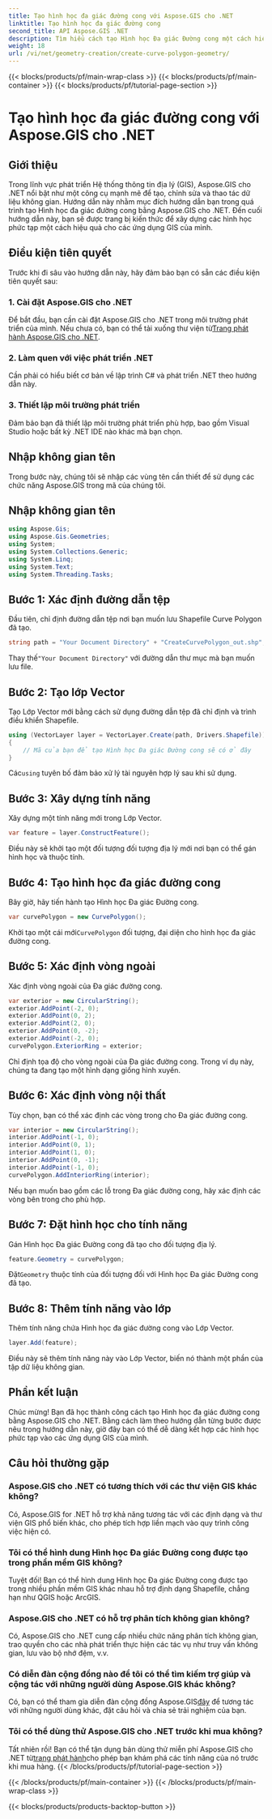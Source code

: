 ```yaml
---
title: Tạo hình học đa giác đường cong với Aspose.GIS cho .NET
linktitle: Tạo hình học đa giác đường cong
second_title: API Aspose.GIS .NET
description: Tìm hiểu cách tạo Hình học Đa giác Đường cong một cách hiệu quả bằng cách sử dụng Aspose.GIS cho .NET. Hãy làm theo hướng dẫn từng bước của chúng tôi để ứng dụng GIS của bạn được liền mạch.
weight: 18
url: /vi/net/geometry-creation/create-curve-polygon-geometry/
---
```


{{< blocks/products/pf/main-wrap-class >}}
{{< blocks/products/pf/main-container >}}
{{< blocks/products/pf/tutorial-page-section >}}

# Tạo hình học đa giác đường cong với Aspose.GIS cho .NET

## Giới thiệu
Trong lĩnh vực phát triển Hệ thống thông tin địa lý (GIS), Aspose.GIS cho .NET nổi bật như một công cụ mạnh mẽ để tạo, chỉnh sửa và thao tác dữ liệu không gian. Hướng dẫn này nhằm mục đích hướng dẫn bạn trong quá trình tạo Hình học đa giác đường cong bằng Aspose.GIS cho .NET. Đến cuối hướng dẫn này, bạn sẽ được trang bị kiến thức để xây dựng các hình học phức tạp một cách hiệu quả cho các ứng dụng GIS của mình.
## Điều kiện tiên quyết
Trước khi đi sâu vào hướng dẫn này, hãy đảm bảo bạn có sẵn các điều kiện tiên quyết sau:
### 1. Cài đặt Aspose.GIS cho .NET
 Để bắt đầu, bạn cần cài đặt Aspose.GIS cho .NET trong môi trường phát triển của mình. Nếu chưa có, bạn có thể tải xuống thư viện từ[Trang phát hành Aspose.GIS cho .NET](https://releases.aspose.com/gis/net/).
### 2. Làm quen với việc phát triển .NET
Cần phải có hiểu biết cơ bản về lập trình C# và phát triển .NET theo hướng dẫn này.
### 3. Thiết lập môi trường phát triển
Đảm bảo bạn đã thiết lập môi trường phát triển phù hợp, bao gồm Visual Studio hoặc bất kỳ .NET IDE nào khác mà bạn chọn.

## Nhập không gian tên
Trong bước này, chúng tôi sẽ nhập các vùng tên cần thiết để sử dụng các chức năng Aspose.GIS trong mã của chúng tôi.
## Nhập không gian tên
```csharp
using Aspose.Gis;
using Aspose.Gis.Geometries;
using System;
using System.Collections.Generic;
using System.Linq;
using System.Text;
using System.Threading.Tasks;
```

## Bước 1: Xác định đường dẫn tệp
Đầu tiên, chỉ định đường dẫn tệp nơi bạn muốn lưu Shapefile Curve Polygon đã tạo.
```csharp
string path = "Your Document Directory" + "CreateCurvePolygon_out.shp";
```
 Thay thế`"Your Document Directory"` với đường dẫn thư mục mà bạn muốn lưu file.
## Bước 2: Tạo lớp Vector
Tạo Lớp Vector mới bằng cách sử dụng đường dẫn tệp đã chỉ định và trình điều khiển Shapefile.
```csharp
using (VectorLayer layer = VectorLayer.Create(path, Drivers.Shapefile))
{
    // Mã của bạn để tạo Hình học Đa giác Đường cong sẽ có ở đây
}
```
 Các`using` tuyên bố đảm bảo xử lý tài nguyên hợp lý sau khi sử dụng.
## Bước 3: Xây dựng tính năng
Xây dựng một tính năng mới trong Lớp Vector.
```csharp
var feature = layer.ConstructFeature();
```
Điều này sẽ khởi tạo một đối tượng đối tượng địa lý mới nơi bạn có thể gán hình học và thuộc tính.
## Bước 4: Tạo hình học đa giác đường cong
Bây giờ, hãy tiến hành tạo Hình học Đa giác Đường cong.
```csharp
var curvePolygon = new CurvePolygon();
```
 Khởi tạo một cái mới`CurvePolygon` đối tượng, đại diện cho hình học đa giác đường cong.
## Bước 5: Xác định vòng ngoài
Xác định vòng ngoài của Đa giác đường cong.
```csharp
var exterior = new CircularString();
exterior.AddPoint(-2, 0);
exterior.AddPoint(0, 2);
exterior.AddPoint(2, 0);
exterior.AddPoint(0, -2);
exterior.AddPoint(-2, 0);
curvePolygon.ExteriorRing = exterior;
```
Chỉ định tọa độ cho vòng ngoài của Đa giác đường cong. Trong ví dụ này, chúng ta đang tạo một hình dạng giống hình xuyến.
## Bước 6: Xác định vòng nội thất
Tùy chọn, bạn có thể xác định các vòng trong cho Đa giác đường cong.
```csharp
var interior = new CircularString();
interior.AddPoint(-1, 0);
interior.AddPoint(0, 1);
interior.AddPoint(1, 0);
interior.AddPoint(0, -1);
interior.AddPoint(-1, 0);
curvePolygon.AddInteriorRing(interior);
```
Nếu bạn muốn bao gồm các lỗ trong Đa giác đường cong, hãy xác định các vòng bên trong cho phù hợp.
## Bước 7: Đặt hình học cho tính năng
Gán Hình học Đa giác Đường cong đã tạo cho đối tượng địa lý.
```csharp
feature.Geometry = curvePolygon;
```
 Đặt`Geometry` thuộc tính của đối tượng đối với Hình học Đa giác Đường cong đã tạo.
## Bước 8: Thêm tính năng vào lớp
Thêm tính năng chứa Hình học đa giác đường cong vào Lớp Vector.
```csharp
layer.Add(feature);
```
Điều này sẽ thêm tính năng này vào Lớp Vector, biến nó thành một phần của tập dữ liệu không gian.

## Phần kết luận
Chúc mừng! Bạn đã học thành công cách tạo Hình học đa giác đường cong bằng Aspose.GIS cho .NET. Bằng cách làm theo hướng dẫn từng bước được nêu trong hướng dẫn này, giờ đây bạn có thể dễ dàng kết hợp các hình học phức tạp vào các ứng dụng GIS của mình.
## Câu hỏi thường gặp
### Aspose.GIS cho .NET có tương thích với các thư viện GIS khác không?
Có, Aspose.GIS for .NET hỗ trợ khả năng tương tác với các định dạng và thư viện GIS phổ biến khác, cho phép tích hợp liền mạch vào quy trình công việc hiện có.
### Tôi có thể hình dung Hình học Đa giác Đường cong được tạo trong phần mềm GIS không?
Tuyệt đối! Bạn có thể hình dung Hình học Đa giác Đường cong được tạo trong nhiều phần mềm GIS khác nhau hỗ trợ định dạng Shapefile, chẳng hạn như QGIS hoặc ArcGIS.
### Aspose.GIS cho .NET có hỗ trợ phân tích không gian không?
Có, Aspose.GIS cho .NET cung cấp nhiều chức năng phân tích không gian, trao quyền cho các nhà phát triển thực hiện các tác vụ như truy vấn không gian, lưu vào bộ nhớ đệm, v.v.
### Có diễn đàn cộng đồng nào để tôi có thể tìm kiếm trợ giúp và cộng tác với những người dùng Aspose.GIS khác không?
 Có, bạn có thể tham gia diễn đàn cộng đồng Aspose.GIS[đây](https://forum.aspose.com/c/gis/33) để tương tác với những người dùng khác, đặt câu hỏi và chia sẻ trải nghiệm của bạn.
### Tôi có thể dùng thử Aspose.GIS cho .NET trước khi mua không?
 Tất nhiên rồi! Bạn có thể tận dụng bản dùng thử miễn phí Aspose.GIS cho .NET từ[trang phát hành](https://releases.aspose.com/)cho phép bạn khám phá các tính năng của nó trước khi mua hàng.
{{< /blocks/products/pf/tutorial-page-section >}}

{{< /blocks/products/pf/main-container >}}
{{< /blocks/products/pf/main-wrap-class >}}

{{< blocks/products/products-backtop-button >}}
